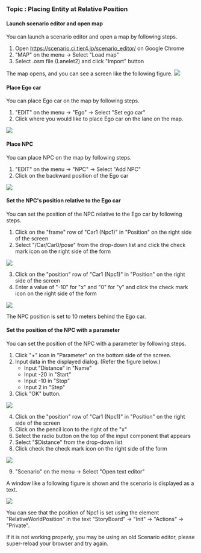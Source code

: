 ### Topic : Placing Entity at Relative Position

#### Launch scenario editor and open map

You can launch a scenario editor and open a map by following steps.

1. Open https://scenario.ci.tier4.jp/scenario_editor/ on Google Chrome
1. "MAP" on the menu -> Select "Load map"
1. Select .osm file (Lanelet2) and click "Import" button

The map opens, and you can see a screen like the following figure.
![](screenshot00.png)

#### Place Ego car

You can place Ego car on the map by following steps.

1. "EDIT" on the menu -> "Ego" -> Select "Set ego car"
2. Click where you would like to place Ego car on the lane on the map.

![](screenshot10.png)

#### Place NPC

You can place NPC on the map by following steps.

1. "EDIT" on the menu -> "NPC" -> Select "Add NPC"
2. Click on the backward position of the Ego car

![](screenshot11.png)

#### Set the NPC's position relative to the Ego car

You can set the position of the NPC relative to the Ego car by following steps.

1. Click on the "frame" row of "Car1 (Npc1)" in "Position" on the right side of the screen
2. Select "/Car/Car0/pose" from the drop-down list and click the check mark icon on the right side of the form

![](screenshot12.png)

3. Click on the "position" row of "Car1 (Npc1)" in "Position" on the right side of the screen
4. Enter a value of "-10" for "x" and "0" for "y" and click the check mark icon on the right side of the form

![](screenshot13.png)

The NPC position is set to 10 meters behind the Ego car.

#### Set the position of the NPC with a parameter

You can set the position of the NPC with a parameter by following steps.

1. Click "+" icon in "Parameter" on the bottom side of the screen.
2. Input data in the displayed dialog. (Refer the figure below.)
   - Input "Distance" in "Name"
   - Input -20 in "Start"
   - Input -10 in "Stop"
   - Input 2 in "Step"
3. Click "OK" button.

![](screenshot14.png)

4. Click on the "position" row of "Car1 (Npc1)" in "Position" on the right side of the screen
5. Click on the pencil icon to the right of the "x"
6. Select the radio button on the top of the input component that appears
7. Select "$Distance" from the drop-down list
8. Click check the check mark icon on the right side of the form

![](screenshot15.png)

9.  "Scenario" on the menu -> Select "Open text editor"

A window like a following figure is shown and the scenario is displayed as a text.

![](screenshot16.png)

You can see that the position of Npc1 is set using the element "RelativeWorldPosition" in the text "StoryBoard" -> "Init" -> "Actions" -> "Private".

If it is not working properly, you may be using an old Scenario editor, please super-reload your browser and try again.
